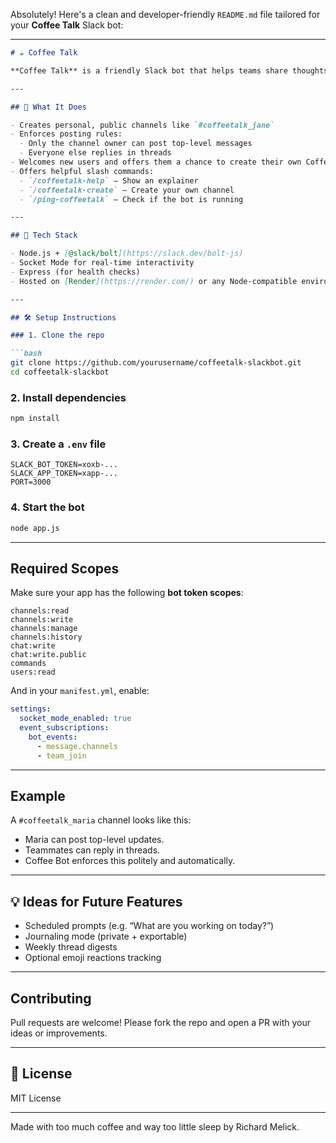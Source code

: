 Absolutely! Here's a clean and developer-friendly `README.md` file tailored for your **Coffee Talk** Slack bot:

---

````md
# ☕ Coffee Talk

**Coffee Talk** is a friendly Slack bot that helps teams share thoughts, half-baked ideas, and rubber duck debugging in personal, thread-only channels. It creates a cozy, async space for thinking out loud—without adding noise to public conversations.

---

## 🌟 What It Does

- Creates personal, public channels like `#coffeetalk_jane`
- Enforces posting rules:
  - Only the channel owner can post top-level messages
  - Everyone else replies in threads
- Welcomes new users and offers them a chance to create their own Coffee Talk channel
- Offers helpful slash commands:
  - `/coffeetalk-help` – Show an explainer
  - `/coffeetalk-create` – Create your own channel
  - `/ping-coffeetalk` – Check if the bot is running

---

## 🔧 Tech Stack

- Node.js + [@slack/bolt](https://slack.dev/bolt-js)
- Socket Mode for real-time interactivity
- Express (for health checks)
- Hosted on [Render](https://render.com/) or any Node-compatible environment

---

## 🛠 Setup Instructions

### 1. Clone the repo

```bash
git clone https://github.com/yourusername/coffeetalk-slackbot.git
cd coffeetalk-slackbot
````

### 2. Install dependencies

```bash
npm install
```

### 3. Create a `.env` file

```env
SLACK_BOT_TOKEN=xoxb-...
SLACK_APP_TOKEN=xapp-...
PORT=3000
```

### 4. Start the bot

```bash
node app.js
```

---

## Required Scopes

Make sure your app has the following **bot token scopes**:

```
channels:read
channels:write
channels:manage
channels:history
chat:write
chat:write.public
commands
users:read
```

And in your `manifest.yml`, enable:

```yaml
settings:
  socket_mode_enabled: true
  event_subscriptions:
    bot_events:
      - message.channels
      - team_join
```

---

## Example

A `#coffeetalk_maria` channel looks like this:

* Maria can post top-level updates.
* Teammates can reply in threads.
* Coffee Bot enforces this politely and automatically.

---

## 💡 Ideas for Future Features

* Scheduled prompts (e.g. “What are you working on today?”)
* Journaling mode (private + exportable)
* Weekly thread digests
* Optional emoji reactions tracking

---

## Contributing

Pull requests are welcome! Please fork the repo and open a PR with your ideas or improvements.

---

## 📄 License

MIT License

---

Made with too much coffee and way too little sleep by Richard Melick.
